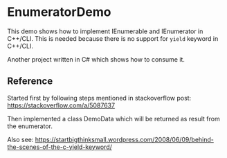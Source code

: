 # EnumeratorDemo

This demo shows how to implement IEnumerable and IEnumerator in C++/CLI. This is needed because there is no support for `yield` keyword in C++/CLI.

Another project written in C# which shows how to consume it.

Reference
---
Started first by following steps mentioned in stackoverflow post: https://stackoverflow.com/a/5087637

Then implemented a class DemoData which will be returned as result from the enumerator.

Also see: https://startbigthinksmall.wordpress.com/2008/06/09/behind-the-scenes-of-the-c-yield-keyword/